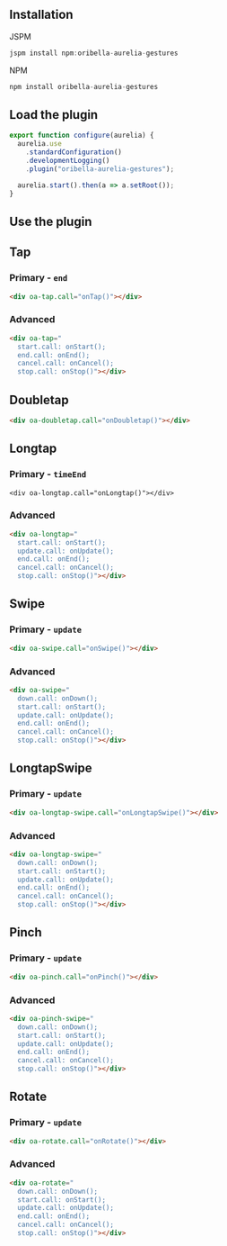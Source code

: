 ## Installation

JSPM

```javascript
jspm install npm:oribella-aurelia-gestures
```
NPM
```javascript
npm install oribella-aurelia-gestures
```

## Load the plugin

```javascript
export function configure(aurelia) {
  aurelia.use
    .standardConfiguration()
    .developmentLogging()
    .plugin("oribella-aurelia-gestures");

  aurelia.start().then(a => a.setRoot());
}
```

## Use the plugin

## Tap
### Primary - `end`
```html
<div oa-tap.call="onTap()"></div>
```
### Advanced
```html
<div oa-tap="
  start.call: onStart();
  end.call: onEnd();
  cancel.call: onCancel();
  stop.call: onStop()"></div>
```
## Doubletap
```html
<div oa-doubletap.call="onDoubletap()"></div>
```

## Longtap
### Primary - `timeEnd`
```
<div oa-longtap.call="onLongtap()"></div>
```
### Advanced
```html
<div oa-longtap="
  start.call: onStart();
  update.call: onUpdate();
  end.call: onEnd();
  cancel.call: onCancel();
  stop.call: onStop()"></div>
```

## Swipe
### Primary - `update`
```html
<div oa-swipe.call="onSwipe()"></div>
```
### Advanced
```html
<div oa-swipe="
  down.call: onDown();
  start.call: onStart();
  update.call: onUpdate();
  end.call: onEnd();
  cancel.call: onCancel();
  stop.call: onStop()"></div>
```

## LongtapSwipe
### Primary - `update`
```html
<div oa-longtap-swipe.call="onLongtapSwipe()"></div>
```
### Advanced
```html
<div oa-longtap-swipe="
  down.call: onDown();
  start.call: onStart();
  update.call: onUpdate();
  end.call: onEnd();
  cancel.call: onCancel();
  stop.call: onStop()"></div>
```

## Pinch
### Primary - `update`
```html
<div oa-pinch.call="onPinch()"></div>
```
### Advanced
```html
<div oa-pinch-swipe="
  down.call: onDown();
  start.call: onStart();
  update.call: onUpdate();
  end.call: onEnd();
  cancel.call: onCancel();
  stop.call: onStop()"></div>
```

## Rotate
### Primary - `update`
```html
<div oa-rotate.call="onRotate()"></div>
```
### Advanced
```html
<div oa-rotate="
  down.call: onDown();
  start.call: onStart();
  update.call: onUpdate();
  end.call: onEnd();
  cancel.call: onCancel();
  stop.call: onStop()"></div>
```

